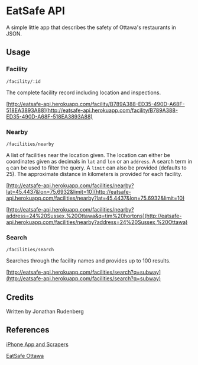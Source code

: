 # EatSafe API

A simple little app that describes the safety of Ottawa's restaurants in JSON.

## Usage

### Facility
    /facility/:id
The complete facility record including location and inspections.

[http://eatsafe-api.herokuapp.com/facility/B789A388-ED35-490D-A68F-518EA3893A88](http://eatsafe-api.herokuapp.com/facility/B789A388-ED35-490D-A68F-518EA3893A88)

### Nearby
    /facilities/nearby
A list of facilities near the location given. The location can either be
coordinates given as decimals in `lat` and `lon` or an `address`. A search term
in `q` can be used to filter the query. A `limit` can also be provided (defaults
to 25). The approximate distance in kilometers is provided for each facility.

[http://eatsafe-api.herokuapp.com/facilities/nearby?lat=45.4437&lon=75.6932&limit=10](http://eatsafe-api.herokuapp.com/facilities/nearby?lat=45.4437&lon=75.6932&limit=10)

[http://eatsafe-api.herokuapp.com/facilities/nearby?address=24%20Sussex,%20Ottawa&q=tim%20hortons](http://eatsafe-api.herokuapp.com/facilities/nearby?address=24%20Sussex,%20Ottawa)

### Search
    /facilities/search
Searches through the facility names and provides up to 100 results.

[http://eatsafe-api.herokuapp.com/facilities/search?q=subway](http://eatsafe-api.herokuapp.com/facilities/search?q=subway)

## Credits

Written by Jonathan Rudenberg

## References

[iPhone App and Scrapers](http://github.com/christaggart/EatSafeOttawaAPI)

[EatSafe Ottawa](http://www.ottawa.ca/residents/health/inspections/index_en.html)
